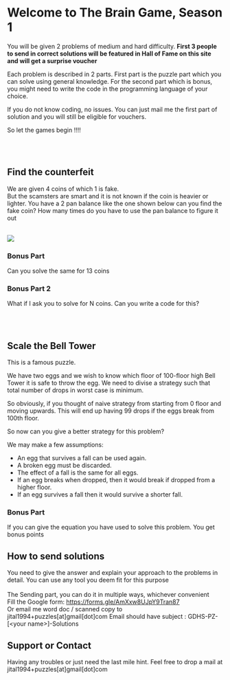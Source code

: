 # Welcome to The Brain Game, Season 1

You will be given 2 problems of medium and hard difficulty. 
**First 3 people to send in correct solutions will be featured in Hall of Fame on this site and will get a surprise voucher**

Each problem is described in 2 parts. First part is the puzzle part which you can solve using general knowledge.
For the second part which is bonus, you might need to write the code in the programming language of your choice.  

If you do not know coding, no issues. You can just mail me the first part of solution and you will still be eligible for vouchers.

So let the games begin !!!! 

<br /> <br /> 

## Find the counterfeit 
We are given 4 coins of which 1 is fake. <br>
But the scamsters are smart and it is not known if the coin is heavier or lighter. You have a 2 pan balance like the one shown below can you find the fake coin?
How many times do you have to use the pan balance to figure it out

<br />
<img src="https://assets.telegraphindia.com/telegraph/c33930ea-b58d-4cb3-ba31-13adbec14f26.jpg">
<br />

   


### Bonus Part
Can you solve the same for 13 coins 

### Bonus Part 2
What if I ask you to solve for N coins. Can you write a code for this?


<br /> <br /> 

## Scale the Bell Tower
This is a famous puzzle. 

We have two eggs and we wish to know which floor of 100-floor high Bell Tower it is safe to throw the egg.
We need to divise a strategy such that total number of drops in worst case is minimum. 

So obviously, if you thought of naive strategy from starting from 0 floor and moving upwards.
This will end up having 99 drops if the eggs break from 100th floor.  

So now can you give a better strategy for this problem?

We may make a few assumptions:
- An egg that survives a fall can be used again.
- A broken egg must be discarded.
- The effect of a fall is the same for all eggs.
- If an egg breaks when dropped, then it would break if dropped from a higher floor.
- If an egg survives a fall then it would survive a shorter fall.

### Bonus Part
If you can give the equation you have used to solve this problem. You get bonus points  

## How to send solutions
You need to give the answer and explain your approach to the problems in detail. You can use any tool you deem fit for this purpose <br>
<br>
The Sending part, you can do it in multiple ways, whichever convenient <br>
Fill the Google form: https://forms.gle/AmXxw8UJpY9Tran87 <br>
Or email me word doc / scanned copy to jital1994+puzzles[at]gmail[dot]com
Email should have subject : GDHS-PZ-[\<your name\>]-Solutions 


## Support or Contact
Having any troubles or just need the last mile hint. Feel free to drop a mail at jital1994+puzzles[at]gmail[dot]com
